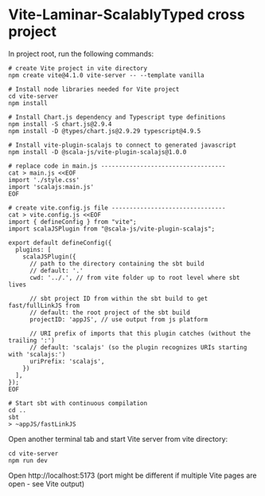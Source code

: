 # Vite-Laminar-ScalablyTyped cross project

In project root, run the following commands:

    # create Vite project in vite directory
    npm create vite@4.1.0 vite-server -- --template vanilla

    # Install node libraries needed for Vite project
    cd vite-server
    npm install

    # Install Chart.js dependency and Typescript type definitions
    npm install -S chart.js@2.9.4
    npm install -D @types/chart.js@2.9.29 typescript@4.9.5

    # Install vite-plugin-scalajs to connect to generated javascript
    npm install -D @scala-js/vite-plugin-scalajs@1.0.0

    # replace code in main.js -----------------------------------
    cat > main.js <<EOF
    import './style.css'
    import 'scalajs:main.js'
    EOF

    # create vite.config.js file --------------------------------
    cat > vite.config.js <<EOF
    import { defineConfig } from "vite";
    import scalaJSPlugin from "@scala-js/vite-plugin-scalajs";
    
    export default defineConfig({
      plugins: [
        scalaJSPlugin({
          // path to the directory containing the sbt build
          // default: '.'
          cwd: '../.', // from vite folder up to root level where sbt lives
      
          // sbt project ID from within the sbt build to get fast/fullLinkJS from
          // default: the root project of the sbt build
          projectID: 'appJS', // use output from js platform
      
          // URI prefix of imports that this plugin catches (without the trailing ':')
          // default: 'scalajs' (so the plugin recognizes URIs starting with 'scalajs:')
          uriPrefix: 'scalajs',
        })
      ],
    });
    EOF

    # Start sbt with continuous compilation
    cd ..
    sbt
    > ~appJS/fastLinkJS

Open another terminal tab and start Vite server from vite directory:

    cd vite-server
    npm run dev

Open http://localhost:5173 (port might be different if multiple Vite pages are open - see Vite output)
